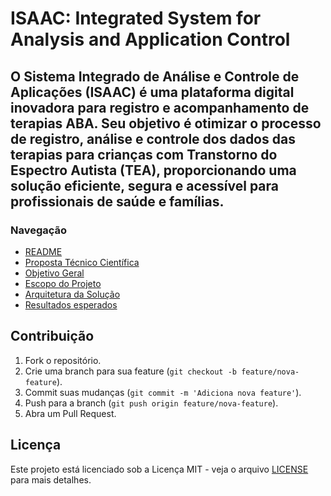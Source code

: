 # ISAAC: Integrated System for Analysis and Application Control

## O Sistema Integrado de Análise e Controle de Aplicações (ISAAC) é uma plataforma digital inovadora para registro e acompanhamento de terapias ABA. Seu objetivo é otimizar o processo de registro, análise e controle dos dados das terapias para crianças com Transtorno do Espectro Autista (TEA), proporcionando uma solução eficiente, segura e acessível para profissionais de saúde e famílias.

### Navegação

- [README](../README.md)
- [Proposta Técnico Científica](proposal.md)
- [Objetivo Geral](objective.md)
- [Escopo do Projeto](scope.md)
- [Arquitetura da Solução](architecture.md)
- [Resultados esperados](results.md)

## Contribuição
1. Fork o repositório.
2. Crie uma branch para sua feature (`git checkout -b feature/nova-feature`).
3. Commit suas mudanças (`git commit -m 'Adiciona nova feature'`).
4. Push para a branch (`git push origin feature/nova-feature`).
5. Abra um Pull Request.

## Licença
Este projeto está licenciado sob a Licença MIT - veja o arquivo [LICENSE](LICENSE) para mais detalhes.